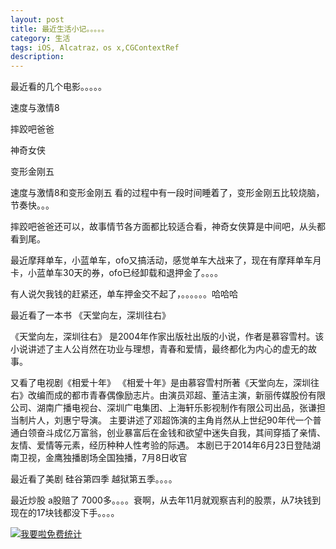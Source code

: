 ```yaml
---
layout: post
title: 最近生活小记。。。。。
category: 生活
tags: iOS, Alcatraz，os x,CGContextRef
description:
---
```


最近看的几个电影。。。。。

速度与激情8

摔跤吧爸爸

神奇女侠

变形金刚五

速度与激情8和变形金刚五 看的过程中有一段时间睡着了，变形金刚五比较烧脑，节奏快。。。

摔跤吧爸爸还可以，故事情节各方面都比较适合看，神奇女侠算是中间吧，从头都看到尾。


最近摩拜单车，小蓝单车，ofo又搞活动，感觉单车大战来了，现在有摩拜单车月卡，小蓝单车30天的券，ofo已经卸载和退押金了。。。。

有人说欠我钱的赶紧还，单车押金交不起了，。。。。。。哈哈哈

最近看了一本书 《天堂向左，深圳往右》

《天堂向左，深圳往右》 是2004年作家出版社出版的小说，作者是慕容雪村。该小说讲述了主人公肖然在功业与理想，青春和爱情，最终都化为内心的虚无的故事。

又看了电视剧《相爱十年》
《相爱十年》是由慕容雪村所著《天堂向左，深圳往右》改编而成的都市青春偶像励志片。由演员邓超、董洁主演，新丽传媒股份有限公司、湖南广播电视台、深圳广电集团、上海轩乐影视制作有限公司出品，张谦担当制片人，刘惠宁导演。
主要讲述了邓超饰演的主角肖然从上世纪90年代一个普通白领奋斗成亿万富翁，创业暴富后在金钱和欲望中迷失自我，其间穿插了亲情、友情、爱情等元素，经历种种人性考验的际遇。
本剧已于2014年6月23日登陆湖南卫视，金鹰独播剧场全国独播，7月8日收官


最近看了美剧 硅谷第四季 越狱第五季。。。。


最近炒股 a股赔了 7000多。。。。衰啊，从去年11月就观察吉利的股票，从7块钱到现在的17块钱都没下手。。。。





<script language="javascript" type="text/javascript" src="//js.users.51.la/19176892.js"></script>
<noscript><a href="//www.51.la/?19176892" target="_blank"><img alt="&#x6211;&#x8981;&#x5566;&#x514D;&#x8D39;&#x7EDF;&#x8BA1;" src="//img.users.51.la/19176892.asp" style="border:none" /></a></noscript>


